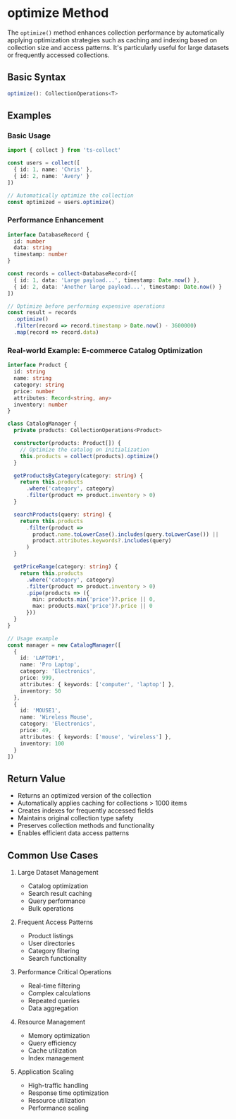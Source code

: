 # optimize Method

The `optimize()` method enhances collection performance by automatically applying optimization strategies such as caching and indexing based on collection size and access patterns. It's particularly useful for large datasets or frequently accessed collections.

## Basic Syntax

```typescript
optimize(): CollectionOperations<T>
```

## Examples

### Basic Usage

```typescript
import { collect } from 'ts-collect'

const users = collect([
  { id: 1, name: 'Chris' },
  { id: 2, name: 'Avery' }
])

// Automatically optimize the collection
const optimized = users.optimize()
```

### Performance Enhancement

```typescript
interface DatabaseRecord {
  id: number
  data: string
  timestamp: number
}

const records = collect<DatabaseRecord>([
  { id: 1, data: 'Large payload...', timestamp: Date.now() },
  { id: 2, data: 'Another large payload...', timestamp: Date.now() }
])

// Optimize before performing expensive operations
const result = records
  .optimize()
  .filter(record => record.timestamp > Date.now() - 3600000)
  .map(record => record.data)
```

### Real-world Example: E-commerce Catalog Optimization

```typescript
interface Product {
  id: string
  name: string
  category: string
  price: number
  attributes: Record<string, any>
  inventory: number
}

class CatalogManager {
  private products: CollectionOperations<Product>

  constructor(products: Product[]) {
    // Optimize the catalog on initialization
    this.products = collect(products).optimize()
  }

  getProductsByCategory(category: string) {
    return this.products
      .where('category', category)
      .filter(product => product.inventory > 0)
  }

  searchProducts(query: string) {
    return this.products
      .filter(product =>
        product.name.toLowerCase().includes(query.toLowerCase()) ||
        product.attributes.keywords?.includes(query)
      )
  }

  getPriceRange(category: string) {
    return this.products
      .where('category', category)
      .filter(product => product.inventory > 0)
      .pipe(products => ({
        min: products.min('price')?.price || 0,
        max: products.max('price')?.price || 0
      }))
  }
}

// Usage example
const manager = new CatalogManager([
  {
    id: 'LAPTOP1',
    name: 'Pro Laptop',
    category: 'Electronics',
    price: 999,
    attributes: { keywords: ['computer', 'laptop'] },
    inventory: 50
  },
  {
    id: 'MOUSE1',
    name: 'Wireless Mouse',
    category: 'Electronics',
    price: 49,
    attributes: { keywords: ['mouse', 'wireless'] },
    inventory: 100
  }
])
```

## Return Value

- Returns an optimized version of the collection
- Automatically applies caching for collections > 1000 items
- Creates indexes for frequently accessed fields
- Maintains original collection type safety
- Preserves collection methods and functionality
- Enables efficient data access patterns

## Common Use Cases

1. Large Dataset Management
   - Catalog optimization
   - Search result caching
   - Query performance
   - Bulk operations

2. Frequent Access Patterns
   - Product listings
   - User directories
   - Category filtering
   - Search functionality

3. Performance Critical Operations
   - Real-time filtering
   - Complex calculations
   - Repeated queries
   - Data aggregation

4. Resource Management
   - Memory optimization
   - Query efficiency
   - Cache utilization
   - Index management

5. Application Scaling
   - High-traffic handling
   - Response time optimization
   - Resource utilization
   - Performance scaling
